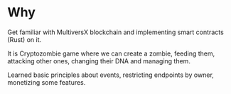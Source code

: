 # Why

Get familiar with MultiversX blockchain and implementing smart contracts (Rust) on it.

It is Cryptozombie game where we can create a zombie, feeding them, attacking other ones,
changing their DNA and managing them.

Learned basic principles about events, restricting endpoints by owner, monetizing some features.
